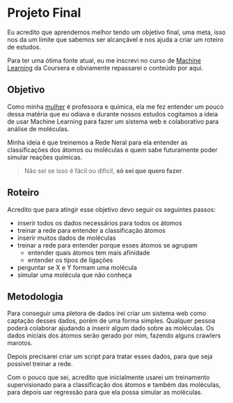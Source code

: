 # Projeto Final

Eu acredito que aprendemos melhor tendo um objetivo final, uma meta, isso nos da um limite que sabemos ser alcançável e nos ajuda a criar um roteiro de estudos.

Para ter uma ótima fonte atual, eu me inscrevi no curso de [Machine Learning](https://www.coursera.org/learn/machine-learning/) da Coursera e obviamente repassarei o conteúdo por aqui.

## Objetivo

Como minha [mulher](https://github.com/fpchemical/) é professora e química, ela me fez entender um pouco dessa matéria que eu odiava e durante nossos estudos cogitamos a ideia de usar Machine Learning para fazer um sistema web e colaborativo para análise de moléculas.

Minha ideia é que treinemos a Rede Neral para ela entender as classificações dos átomos ou moléculas e quem sabe futuramente poder simular reações químicas.

> Não sei se isso é fácil ou difícil, **só sei que quero fazer**.

## Roteiro

Acredito que para atingir esse objetivo devo seguir os seguintes passos:

- inserir todos os dados necessários para todos os átomos
- treinar a rede para entender a classificação átomos
- inserir muitos dados de moléculas
- treinar a rede para entender porque esses átomos se agrupam
  - entender quais átomos tem mais afinidade 
  - entender os tipos de ligações
- perguntar se X e Y formam uma molécula
- simular uma molécula que não conheça

## Metodologia

Para conseguir uma pletora de dados irei criar um sistema web como captação desses dados, porém de uma forma simples. Qualquer pessoa poderá colaborar ajudando a inserir algum dado sobre as moléculas. Os dados iniciais dos átomos serão gerado por mim, fazendo alguns crawlers marotos.  

Depois precisarei criar um script para tratar esses dados, para que seja possível treinar a rede.

Com o pouco que sei, acredito que inicialmente usarei um treinamento supervisionado para a classificação dos átomos e também das moléculas, para depois uar regressão para que ela possa simular as moléculas.
